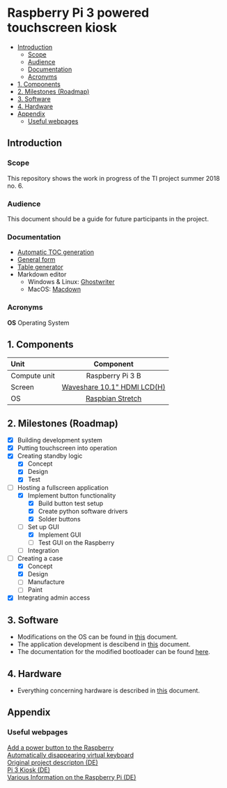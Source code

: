 # Raspberry Pi 3 powered touchscreen kiosk

- [Introduction](#introduction)
  - [Scope](#scope)
  - [Audience](#audience)
  - [Documentation](#documentation)
  - [Acronyms](#acronyms)
- [1. Components](#1-components)
- [2. Milestones (Roadmap)](#2-milestones-roadmap)
- [3. Software](#3-software)
- [4. Hardware](#4-hardware)
- [Appendix](#appendix)
  - [Useful webpages](#useful-webpages)

## Introduction

### Scope

This repository shows the work in progress of the TI project summer 2018 no. 6. 

### Audience

This document should be a guide for future participants in the project. 

### Documentation

* [Automatic TOC generation](http://tableofcontent.eu/)
* [General form](https://docs.gitlab.com/ee/user/markdown.html)
* [Table generator](http://www.tablesgenerator.com/markdown_tables)
* Markdown editor 
	- Windows & Linux: [Ghostwriter](https://wereturtle.github.io/ghostwriter/)
	- MacOS: [Macdown](https://macdown.uranusjr.com/)

### Acronyms

**OS** Operating System

## 1. Components


| Unit         | Component                                                                          |
|:-------------|:----------------------------------------------------------------------------------:|
| Compute unit | Raspberry Pi 3 B                                                                   |
| Screen       | [Waveshare 10.1" HDMI LCD(H)](https://www.waveshare.com/wiki/10.1inch_HDMI_LCD_(H))|
| OS           | [Raspbian Stretch](https://www.raspberrypi.org/downloads/raspbian/)                |

## 2. Milestones (Roadmap)

- [x] Building development system
- [x] Putting touchscreen into operation
- [x] Creating standby logic
    - [x] Concept
    - [x] Design
    - [x] Test
- [ ] Hosting a fullscreen application
	- [x] Implement button functionality
		- [x] Build button test setup
		- [x] Create python software drivers
		- [x] Solder buttons
	- [ ] Set up GUI
		- [x] Implement GUI
		- [ ] Test GUI on the Raspberry 
	- [ ] Integration
- [ ] Creating a case
	- [x] Concept
	- [x] Design
	- [ ] Manufacture
	- [ ] Paint
- [x] Integrating admin access  

## 3. Software

- Modifications on the OS can be found in [this](documentation/mods.md) document.
- The application development is descibend in [this](documentation/app.md) document.
- The documentation for the modified bootloader can be found [here](documentation/bootloader.md).

## 4. Hardware

- Everything concerning hardware is described in [this](hw/hw.md) document.

## Appendix

### Useful webpages
  
[Add a power button to the Raspberry](https://howchoo.com/g/mwnlytk3zmm/how-to-add-a-power-button-to-your-raspberry-pi)  
[Automatically disappearing virtual keyboard](https://raspberrypi.stackexchange.com/questions/61142/how-to-make-onscreen-keyboard-automatically-pop-up-when-entering-input-field)  
[Original project descripton (DE)](http://www.netzmafia.de/skripten/hardware/RasPi/Projekt-Kiosk/)  
[Pi 3 Kiosk (DE)](https://itrig.de/index.php?/archives/2309-Raspberry-Pi-3-Kiosk-Chromium-Autostart-im-Vollbildmodus-einrichten.html)  
[Various Information on the Raspberry Pi (DE)](http://www.elektronik-kompendium.de/sites/raspberry-pi/index.htm)  


